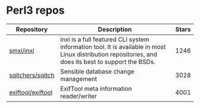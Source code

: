 # Perl3 repos

| Repository                                                | Description                                                                                                                                          | Stars |
| --------------------------------------------------------- | ---------------------------------------------------------------------------------------------------------------------------------------------------- | ----- |
| [smxi/inxi](https://github.com/smxi/inxi)                 | inxi is a full featured CLI system information tool. It is available in most Linux distribution repositories, and does its best to support the BSDs. | 1246  |
| [sqitchers/sqitch](https://github.com/sqitchers/sqitch)   | Sensible database change management                                                                                                                  | 3028  |
| [exiftool/exiftool](https://github.com/exiftool/exiftool) | ExifTool meta information reader/writer                                                                                                              | 4001  |
